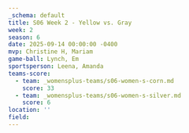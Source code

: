 ```yaml
---
_schema: default
title: S06 Week 2 - Yellow vs. Gray
week: 2
season: 6
date: 2025-09-14 00:00:00 -0400
mvp: Christine H, Mariam
game-ball: Lynch, Em
sportsperson: Leena, Amanda
teams-score:
  - team: _womensplus-teams/s06-women-s-corn.md
    score: 33
  - team: _womensplus-teams/s06-women-s-silver.md
    score: 6
location: ''
field:
---
```

